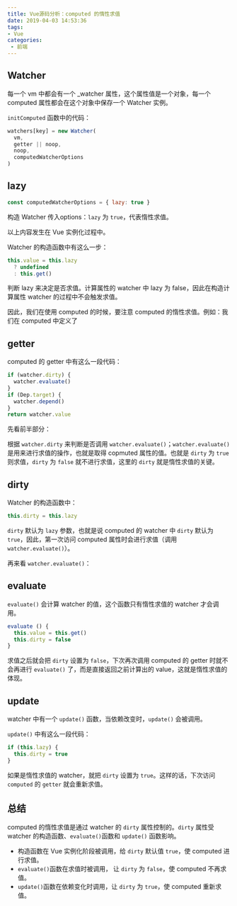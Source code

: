 ```yaml
---
title: Vue源码分析：computed 的惰性求值
date: 2019-04-03 14:53:36
tags:
- Vue
categories: 
 - 前端
---
```


## Watcher

每一个 vm 中都会有一个 _watcher 属性，这个属性值是一个对象，每一个 computed 属性都会在这个对象中保存一个 Watcher 实例。

`initComputed` 函数中的代码：

```JavaScript
watchers[key] = new Watcher(
  vm,
  getter || noop,
  noop,
  computedWatcherOptions
)
```

## lazy

```JavaScript
const computedWatcherOptions = { lazy: true }
```

构造 Watcher 传入options：`lazy` 为 `true`，代表惰性求值。

以上内容发生在 Vue 实例化过程中。

Watcher 的构造函数中有这么一步：

```JavaScript
this.value = this.lazy
  ? undefined
  : this.get()
```

判断 lazy 来决定是否求值。计算属性的 watcher 中 lazy 为 false，因此在构造计算属性 watcher 的过程中不会触发求值。

因此，我们在使用 computed 的时候，要注意 computed 的惰性求值。例如：我们在 computed 中定义了

## getter

computed 的 getter 中有这么一段代码：

```JavaScript
if (watcher.dirty) {
  watcher.evaluate()
}
if (Dep.target) {
  watcher.depend()
}
return watcher.value
```

先看前半部分：

根据 `watcher.dirty` 来判断是否调用 `watcher.evaluate()`；`watcher.evaluate()` 是用来进行求值的操作，也就是取得 copmuted 属性的值。也就是 `dirty` 为 `true` 则求值，`dirty` 为 `false` 就不进行求值，这里的 `dirty` 就是惰性求值的关键。

## dirty

Watcher 的构造函数中：

```JavaScript
this.dirty = this.lazy
```

`dirty` 默认为 `lazy` 参数，也就是说 computed 的 watcher 中 `dirty` 默认为 `true`，因此，第一次访问 computed 属性时会进行求值（调用 `watcher.evaluate()`）。


再来看 `watcher.evaluate()`：

## evaluate

`evaluate()` 会计算 watcher 的值，这个函数只有惰性求值的 watcher 才会调用。

```JavaScript
evaluate () {
  this.value = this.get()
  this.dirty = false
}
```

求值之后就会把 `dirty` 设置为 `false`，下次再次调用 computed 的 getter 时就不会再进行 `evaluate()` 了，而是直接返回之前计算出的 value，这就是惰性求值的体现。

## update

watcher 中有一个 `update()` 函数，当依赖改变时，`update()` 会被调用。

`update()` 中有这么一段代码：

```JavaScript
if (this.lazy) {
  this.dirty = true
} 
```

如果是惰性求值的 watcher，就把 `dirty` 设置为 `true`。这样的话，下次访问 `computed` 的 `getter` 就会重新求值。

## 总结

computed 的惰性求值是通过 watcher 的 `dirty` 属性控制的。`dirty` 属性受 watcher 的构造函数、`evaluate()`函数和 `update()` 函数影响。

- 构造函数在 Vue 实例化阶段被调用，给 `dirty` 默认值 `true`，使 computed 进行求值。
- `evaluate()`函数在求值时被调用， 让 `dirty` 为 `false`，使 computed 不再求值。
- `update()`函数在依赖变化时调用，让 `dirty` 为 `true`，使 computed 重新求值。